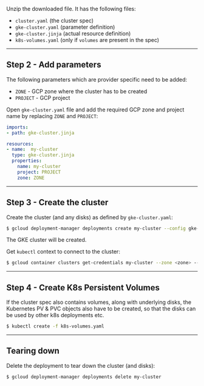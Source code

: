 Unzip the downloaded file. It has the following files:

- `cluster.yaml` (the cluster spec)
- `gke-cluster.yaml` (parameter definition)
- `gke-cluster.jinja` (actual resource definition)
- `k8s-volumes.yaml` (only if `volumes` are present in the spec)

---

## Step 2 - Add parameters

The following parameters which are provider specific need to be added:
- `ZONE` - GCP zone where the cluster has to be created
- `PROJECT` - GCP project

Open `gke-cluster.yaml` file and add the required GCP zone and project name by
replacing `ZONE` and `PROJECT`:

```yaml
imports:
- path: gke-cluster.jinja

resources:
- name:  my-cluster
  type: gke-cluster.jinja
  properties:
    name: my-cluster
    project: PROJECT
    zone: ZONE
```

---

## Step 3 - Create the cluster

Create the cluster (and any disks) as defined by `gke-cluster.yaml`:

```bash
$ gcloud deployment-manager deployments create my-cluster --config gke-cluster.yaml
```

The GKE cluster will be created.

Get `kubectl` context to connect to the cluster:

```bash
$ gcloud container clusters get-credentials my-cluster --zone <zone> --project <project>
```

---

## Step 4 - Create K8s Persistent Volumes

If the cluster spec also contains volumes, along with underlying disks, the
Kubernetes PV & PVC objects also have to be created, so that the disks can be
used by other k8s deployments etc.

```bash
$ kubectl create -f k8s-volumes.yaml
```

---

## Tearing down

Delete the deployment to tear down the cluster (and disks):

```bash
$ gcloud deployment-manager deployments delete my-cluster
```
